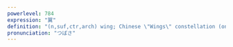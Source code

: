 ```yaml
---
powerlevel: 784
expression: "翼"
definition: "(n,suf,ctr,arch) wing; Chinese \"Wings\" constellation (one of the 28 mansions); counter for birds or bird wings; (P)"
pronunciation: "つばさ"
---
```

